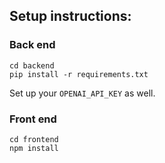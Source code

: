 ## Setup instructions:

### Back end

```
cd backend
pip install -r requirements.txt
```

Set up your `OPENAI_API_KEY` as well.

### Front end

```
cd frontend
npm install
```
